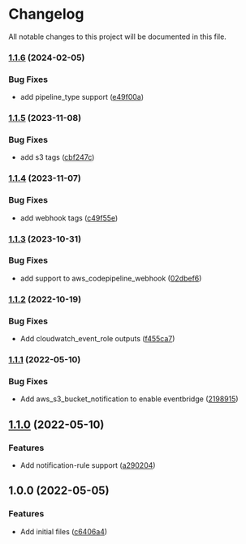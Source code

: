 # Changelog

All notable changes to this project will be documented in this file.

### [1.1.6](https://github.com/ganexcloud/terraform-aws-codepipeline/compare/v1.1.5...v1.1.6) (2024-02-05)


### Bug Fixes

* add pipeline_type support ([e49f00a](https://github.com/ganexcloud/terraform-aws-codepipeline/commit/e49f00adb0630f01fa420b369be27463e1561712))

### [1.1.5](https://github.com/ganexcloud/terraform-aws-codepipeline/compare/v1.1.4...v1.1.5) (2023-11-08)


### Bug Fixes

* add s3 tags ([cbf247c](https://github.com/ganexcloud/terraform-aws-codepipeline/commit/cbf247cb01e000ce8f4bb5a219b611ff068f0577))

### [1.1.4](https://github.com/ganexcloud/terraform-aws-codepipeline/compare/v1.1.3...v1.1.4) (2023-11-07)


### Bug Fixes

* add webhook tags ([c49f55e](https://github.com/ganexcloud/terraform-aws-codepipeline/commit/c49f55e0411e7dd84b31dbb7698eea4672f30bed))

### [1.1.3](https://github.com/ganexcloud/terraform-aws-codepipeline/compare/v1.1.2...v1.1.3) (2023-10-31)


### Bug Fixes

* add support to aws_codepipeline_webhook ([02dbef6](https://github.com/ganexcloud/terraform-aws-codepipeline/commit/02dbef6c143731167eff7ba036f2cf03c630ebd7))

### [1.1.2](https://github.com/ganexcloud/terraform-aws-codepipeline/compare/v1.1.1...v1.1.2) (2022-10-19)


### Bug Fixes

* Add cloudwatch_event_role outputs ([f455ca7](https://github.com/ganexcloud/terraform-aws-codepipeline/commit/f455ca766c4905b5f6298390100fc547f4d962bb))

### [1.1.1](https://github.com/ganexcloud/terraform-aws-codepipeline/compare/v1.1.0...v1.1.1) (2022-05-10)


### Bug Fixes

* Add aws_s3_bucket_notification to enable eventbridge ([2198915](https://github.com/ganexcloud/terraform-aws-codepipeline/commit/2198915a6c9c43e886e1b9679c4546ae0dee78e7))

## [1.1.0](https://github.com/ganexcloud/terraform-aws-codepipeline/compare/v1.0.0...v1.1.0) (2022-05-10)


### Features

* Add notification-rule support ([a290204](https://github.com/ganexcloud/terraform-aws-codepipeline/commit/a290204bbe4652e3cadd215fd9e03d79eda83242))

## 1.0.0 (2022-05-05)


### Features

* Add initial files ([c6406a4](https://github.com/ganexcloud/terraform-aws-codepipeline/commit/c6406a426fbdf6f39a3417c4e092f0240e608599))
